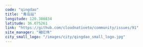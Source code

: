 ```yaml
---
code: "qingdao"
title: "青岛站"
longitude: 120.380834
latitude: 36.075261
link: "https://github.com/cloudnativeto/community/issues/91"
site_manager: "褚红伟"
city_small_logo: "/images/city/qingdao_small_logo.jpg"
---
```

